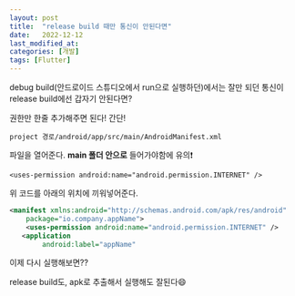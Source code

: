 ```yaml
---
layout: post
title:  "release build 때만 통신이 안된다면"
date:   2022-12-12
last_modified_at: 
categories: [개발]
tags: [Flutter]
---
```


debug build(안드로이드 스튜디오에서 run으로 실행하던)에서는 잘만 되던 통신이 release build에선 갑자기 안된다면?

권한만 한줄 추가해주면 된다! 간단!

`project 경로/android/app/src/main/AndroidManifest.xml`

파일을 열어준다. **main 폴더 안으로** 들어가야함에 유의❗️

`<uses-permission android:name="android.permission.INTERNET" />` 

위 코드를 아래의 위치에 끼워넣어준다.
```xml
<manifest xmlns:android="http://schemas.android.com/apk/res/android"
    package="io.company.appName">
    <uses-permission android:name="android.permission.INTERNET" /> 
   <application
        android:label="appName"
```
이제 다시 실행해보면??

release build도, apk로 추출해서 실행해도 잘된다😄